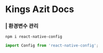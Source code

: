# Kings Azit Docs

### | 환경변수 관리
```
npm i react-native-config
```
```javascript
import Config from 'react-native-config';
```